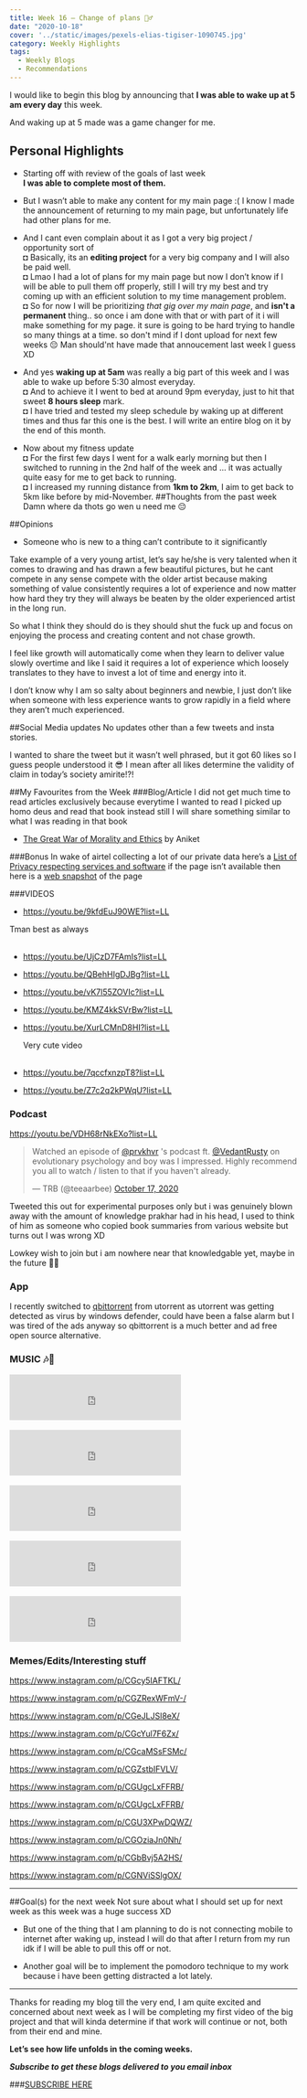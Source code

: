 ```yaml
---
title: Week 16 – Change of plans 🏃‍♂️
date: "2020-10-18"
cover: '../static/images/pexels-elias-tigiser-1090745.jpg'
category: Weekly Highlights
tags:
  - Weekly Blogs 
  - Recommendations 
---
```


I would like to begin this blog by announcing that **I was able to wake up at 5 am every day** this week. 

And waking up at 5 made was a game changer for me.

## Personal Highlights
-	Starting off with review of the goals of last week <br>
	**I was able to complete most of them.** 
-	But I wasn’t able to make any content for my main page :( I know I made the announcement of returning to my main page, but unfortunately life had other plans for me. 

- And I cant even complain about it as I got a very big project / opportunity sort of <br>
◘	Basically, its an **editing project** for a very big company and I will also be paid well. <br>
    ◘ Lmao I had a lot of plans for my main page but now I don’t know if I will be able to pull them off properly, still I will try my best and try coming up with an efficient solution to my time management problem. <br>
    ◘ So for now I will be prioritizing *that gig over my main page*, and **isn't a permanent** thing.. so once i am done with that or with part of it i will make something for my page. it sure is going to be hard trying to handle so many things at a time. so don't mind if I dont upload for next few weeks 😔 Man should'nt have made that annoucement last week I guess XD

-	And yes **waking up at 5am** was really a big part of this week and I was able to wake up before 5:30 almost everyday. <br>
◘	And to achieve it I went to bed at around 9pm everyday, just to hit that sweet **8 hours sleep** mark. <br> 
◘	I have tried and tested my sleep schedule by waking up at different times and thus far this one is the best. 
    I will write an entire blog on it by the end of this month.
-	Now about my fitness update <br>
◘	For the first few days I went for a walk early morning but then I switched to running in the 2nd half of the week and … it was actually quite easy for me to get back to running. <br>
◘	I increased my running distance from **1km to 2km**, I aim to get back to 5km like before by mid-November. 
##Thoughts from the past week
Damn where da thots go wen u need me 😔

##Opinions 
-	Someone who is new to a thing can’t contribute to it significantly 

Take example of a very young artist, let’s say he/she is very talented when it comes to drawing and has drawn a few beautiful pictures, but he cant compete in any sense compete with the older artist because making something of value consistently requires a lot of experience and now matter how hard they try they will always be beaten by the older experienced artist in the long run. 

So what I think they should do is they should shut the fuck up and focus on enjoying the process and creating content and not chase growth.

I feel like growth will automatically come when they learn to deliver value slowly overtime and like I said it requires a lot of experience which loosely translates to they have to invest a lot of time and energy into it.

I don’t know why I am so salty about beginners and newbie, I just don’t like when someone with less experience wants to grow rapidly in a field where they aren’t much experienced. 

##Social Media updates
No updates other than a few tweets and insta stories.

I wanted to share the tweet but it wasn’t well phrased, but it got 60 likes so I guess people understood it 😎 I mean after all likes determine the validity of claim in today’s society amirite!?! 

##My Favourites from the Week 
###Blog/Article
I did not get much time to read articles exclusively because everytime I wanted to read I picked up homo deus and read that book instead still I will share something similar to what I was reading in that book
- [The Great War of Morality and Ethics](https://theoryofnothings.com/2020/06/09/the-great-war-of-morality-and-ethics/) by Aniket 

###Bonus
In wake of airtel collecting a lot of our private data here’s a [List of Privacy respecting services and software](https://onehack.us/t/big-list-of-privacy-respecting-services-and-software/135224) if the page isn’t available then here is a [web snapshot](https://web.archive.org/web/20201018084053/https://onehack.us/t/big-list-of-privacy-respecting-services-and-software/135224) of the page

###VIDEOS

- https://youtu.be/9kfdEuJ90WE?list=LL

Tman best as always
<br><br>
- https://youtu.be/UjCzD7FAmIs?list=LL

- https://youtu.be/QBehHIgDJBg?list=LL

- https://youtu.be/vK7l55ZOVIc?list=LL

- https://youtu.be/KMZ4kkSVrBw?list=LL

- https://youtu.be/XurLCMnD8HI?list=LL

    Very cute video
<br><br>
- https://youtu.be/7qccfxnzpT8?list=LL

- https://youtu.be/Z7c2q2kPWqU?list=LL


### Podcast

https://youtu.be/VDH68rNkEXo?list=LL

<blockquote class="twitter-tweet" data-dnt="true" data-theme="dark"><p lang="en" dir="ltr">Watched an episode of <a href="https://twitter.com/prvkhvr?ref_src=twsrc%5Etfw">@prvkhvr</a> &#39;s podcast ft. <a href="https://twitter.com/VedantRusty?ref_src=twsrc%5Etfw">@VedantRusty</a> on evolutionary psychology and boy was I impressed. Highly recommend you all to watch / listen to that if you haven&#39;t already.</p>&mdash; TRB (@teeaarbee) <a href="https://twitter.com/teeaarbee/status/1317479451345629184?ref_src=twsrc%5Etfw">October 17, 2020</a></blockquote> <script async src="https://platform.twitter.com/widgets.js" charset="utf-8"></script>

Tweeted this out for experimental purposes only but i was genuinely blown away with the amount of knowledge prakhar had in his head, I used to think of him as someone who copied book summaries from various website but turns out I was wrong XD 

Lowkey wish to join but i am nowhere near that knowledgable yet, maybe in the future 🧘‍♂️

### App 
I recently switched to [qbittorrent](https://www.qbittorrent.org/) from utorrent as utorrent was getting detected as virus by windows defender, could have been a false alarm but I was tired of the ads anyway so qbittorrent is a much better and ad free open source alternative.
<br>
### MUSIC 🎶🎵

<iframe src="https://open.spotify.com/embed/track/12AjhiaIdCBGRgV1iSdPy8" width="300" height="80" frameborder="0" allowtransparency="true" allow="encrypted-media"></iframe>
<br></br>
<iframe src="https://open.spotify.com/embed/track/6u4pADuJ055iYJMi38E2I4" width="300" height="80" frameborder="0" allowtransparency="true" allow="encrypted-media"></iframe>
<br></br>
<iframe src="https://open.spotify.com/embed/track/0rV7lHQKdXW9JR2vvhaL6w" width="300" height="80" frameborder="0" allowtransparency="true" allow="encrypted-media"></iframe>
<br></br>
<iframe src="https://open.spotify.com/embed/track/1zlZxbqrIabWaH3nOJ4HdU" width="300" height="80" frameborder="0" allowtransparency="true" allow="encrypted-media"></iframe>
<br></br>
<iframe src="https://open.spotify.com/embed/track/4fXGWiVhlOLdhwRDP6pIFG" width="300" height="80" frameborder="0" allowtransparency="true" allow="encrypted-media"></iframe>

### Memes/Edits/Interesting stuff 

https://www.instagram.com/p/CGcy5IAFTKL/

https://www.instagram.com/p/CGZRexWFmV-/

https://www.instagram.com/p/CGeJLJSl8eX/

https://www.instagram.com/p/CGcYul7F6Zx/

https://www.instagram.com/p/CGcaMSsFSMc/

https://www.instagram.com/p/CGZstbIFVLV/

<!-- https://www.instagram.com/p/CGXNgLjluwR/ -->

https://www.instagram.com/p/CGUgcLxFFRB/

https://www.instagram.com/p/CGUgcLxFFRB/

https://www.instagram.com/p/CGU3XPwDQWZ/

https://www.instagram.com/p/CGOziaJn0Nh/

https://www.instagram.com/p/CGbBvj5A2HS/

https://www.instagram.com/p/CGNViSSlgOX/

----
##Goal(s) for the next week
Not sure about what I should set up for next week as this week was a huge success XD
-	But one of the thing that I am planning to do is not connecting  mobile to internet after waking up, instead I will do that after I return from my run idk if I will be able to pull this off or not.

-	Another goal will be to implement the pomodoro technique to my work because i have been getting distracted a lot lately.

----

Thanks for reading my blog till the very end, I am quite excited and concerned about next week as I will be completing my first video of the big project and that will kinda determine if that work will continue or not, both from their end and mine.

**Let’s see how life unfolds in the coming weeks.** 


***Subscribe to get these blogs delivered to you email inbox***

###[SUBSCRIBE HERE](https://teeaarbee.com/#blog)

